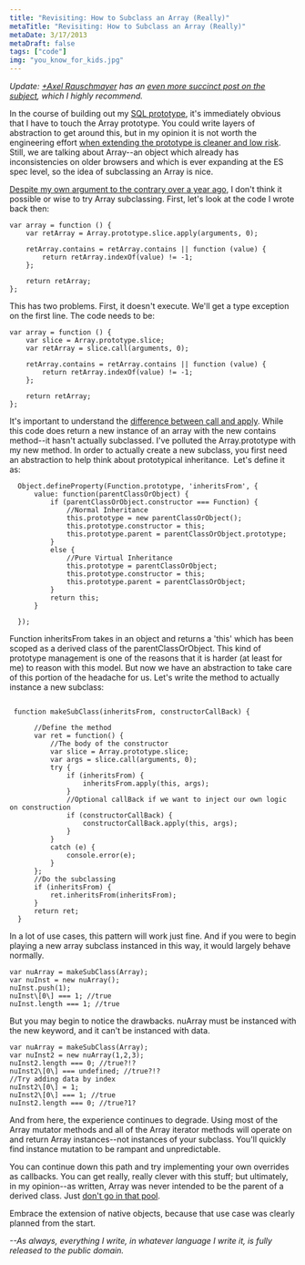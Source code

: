 ```yaml
---
title: "Revisiting: How to Subclass an Array (Really)"
metaTitle: "Revisiting: How to Subclass an Array (Really)"
metaDate: 3/17/2013
metaDraft: false
tags: ["code"]
img: "you_know_for_kids.jpg"
---
```


_Update: [+Axel Rauschmayer](http://plus.google.com/110516491705475800224) has an [even more succinct post on the subject](http://www.2ality.com/2013/03/subclassing-builtins-es6.html), which I highly recommend._

In the course of building out my [SQL prototype](http://hiking.luddites.me/2013/03/currying-favor-with-partial-application.html), it's immediately obvious that I have to touch the Array prototype. You could write layers of abstraction to get around this, but in my opinion it is not worth the engineering effort [when extending the prototype is cleaner and low risk](http://perfectionkills.com/extending-built-in-native-objects-evil-or-not/). Still, we are talking about Array--an object which already has inconsistencies on older browsers and which is ever expanding at the ES spec level, so the idea of subclassing an Array is nice.

[Despite my own argument to the contrary over a year ago](http://hiking.luddites.me/2012/01/how-real-persons-subclass-array.html), I don't think it possible or wise to try Array subclassing. First, let's look at the code I wrote back then:

```
var array = function () {
    var retArray = Array.prototype.slice.apply(arguments, 0);

    retArray.contains = retArray.contains || function (value) {
        return retArray.indexOf(value) != -1;
    };

    return retArray;
};
```
This has two problems. First, it doesn't execute. We'll get a type exception on the first line. The code needs to be:

```
var array = function () {
    var slice = Array.prototype.slice;
    var retArray = slice.call(arguments, 0);

    retArray.contains = retArray.contains || function (value) {
        return retArray.indexOf(value) != -1;
    };

    return retArray;
};
```
It's important to understand the [difference between call and apply](http://stackoverflow.com/questions/1986896/what-is-the-difference-between-call-and-apply). While this code does return a new instance of an array with the new contains method--it hasn't actually subclassed. I've polluted the Array.prototype with my new method. In order to actually create a new subclass, you first need an abstraction to help think about prototypical inheritance.  Let's define it as:

```
  Object.defineProperty(Function.prototype, 'inheritsFrom', {
      value: function(parentClassOrObject) {
          if (parentClassOrObject.constructor === Function) {
              //Normal Inheritance
              this.prototype = new parentClassOrObject();
              this.prototype.constructor = this;
              this.prototype.parent = parentClassOrObject.prototype;
          }
          else {
              //Pure Virtual Inheritance
              this.prototype = parentClassOrObject;
              this.prototype.constructor = this;
              this.prototype.parent = parentClassOrObject;
          }
          return this;
      }

  });
```
Function inheritsFrom takes in an object and returns a 'this' which has been scoped as a derived class of the parentClassOrObject. This kind of prototype management is one of the reasons that it is harder (at least for me) to reason with this model. But now we have an abstraction to take care of this portion of the headache for us. Let's write the method to actually instance a new subclass:
```

 function makeSubClass(inheritsFrom, constructorCallBack) {

      //Define the method
      var ret = function() {
          //The body of the constructor
          var slice = Array.prototype.slice;
          var args = slice.call(arguments, 0);
          try {
              if (inheritsFrom) {
                  inheritsFrom.apply(this, args);
              }
              //Optional callBack if we want to inject our own logic on construction
              if (constructorCallBack) {
                  constructorCallBack.apply(this, args);
              }
          }
          catch (e) {
              console.error(e);
          }
      };
      //Do the subclassing
      if (inheritsFrom) {
          ret.inheritsFrom(inheritsFrom);
      }
      return ret;
  }
```
In a lot of use cases, this pattern will work just fine. And if you were to begin playing a new array subclass instanced in this way, it would largely behave normally.

```
var nuArray = makeSubClass(Array);
var nuInst = new nuArray();
nuInst.push(1);
nuInst\[0\] === 1; //true
nuInst.length === 1; //true
```
But you may begin to notice the drawbacks. nuArray must be instanced with the new keyword, and it can't be instanced with data.

```
var nuArray = makeSubClass(Array);
var nuInst2 = new nuArray(1,2,3);
nuInst2.length === 0; //true?!?
nuInst2\[0\] === undefined; //true?!?
//Try adding data by index
nuInst2\[0\] = 1;
nuInst2\[0\] === 1; //true
nuInst2.length === 0; //true?1?
```
And from here, the experience continues to degrade. Using most of the Array mutator methods and all of the Array iterator methods will operate on and return Array instances--not instances of your subclass. You'll quickly find instance mutation to be rampant and unpredictable.

You can continue down this path and try implementing your own overrides as callbacks. You can get really, really clever with this stuff; but ultimately, in my opinion--as written, Array was never intended to be the parent of a derived class. Just [don't go in that pool](http://www.youtube.com/watch?v=6CY_HGl6W2U).

Embrace the extension of native objects, because that use case was clearly planned from the start.

_\--As always, everything I write, in whatever language I write it, is fully released to the public domain._
